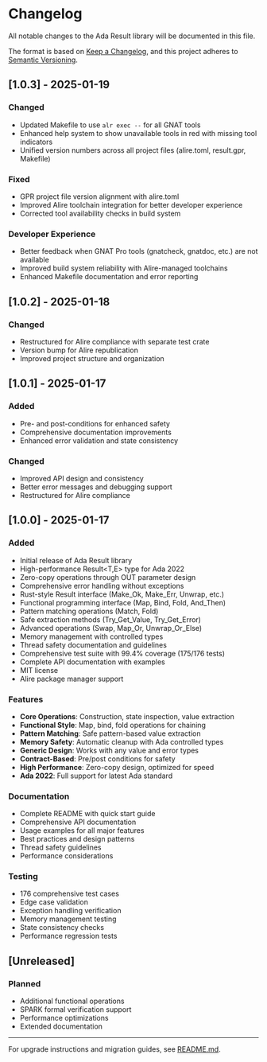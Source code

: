 # Changelog

All notable changes to the Ada Result library will be documented in this file.

The format is based on [Keep a Changelog](https://keepachangelog.com/en/1.0.0/),
and this project adheres to [Semantic Versioning](https://semver.org/spec/v2.0.0.html).

## [1.0.3] - 2025-01-19

### Changed
- Updated Makefile to use `alr exec --` for all GNAT tools
- Enhanced help system to show unavailable tools in red with missing tool indicators
- Unified version numbers across all project files (alire.toml, result.gpr, Makefile)

### Fixed
- GPR project file version alignment with alire.toml
- Improved Alire toolchain integration for better developer experience
- Corrected tool availability checks in build system

### Developer Experience
- Better feedback when GNAT Pro tools (gnatcheck, gnatdoc, etc.) are not available
- Improved build system reliability with Alire-managed toolchains
- Enhanced Makefile documentation and error reporting

## [1.0.2] - 2025-01-18

### Changed
- Restructured for Alire compliance with separate test crate
- Version bump for Alire republication
- Improved project structure and organization

## [1.0.1] - 2025-01-17

### Added
- Pre- and post-conditions for enhanced safety
- Comprehensive documentation improvements
- Enhanced error validation and state consistency

### Changed
- Improved API design and consistency
- Better error messages and debugging support
- Restructured for Alire compliance

## [1.0.0] - 2025-01-17

### Added
- Initial release of Ada Result library
- High-performance Result<T,E> type for Ada 2022
- Zero-copy operations through OUT parameter design
- Comprehensive error handling without exceptions
- Rust-style Result interface (Make_Ok, Make_Err, Unwrap, etc.)
- Functional programming interface (Map, Bind, Fold, And_Then)
- Pattern matching operations (Match, Fold)
- Safe extraction methods (Try_Get_Value, Try_Get_Error)
- Advanced operations (Swap, Map_Or, Unwrap_Or_Else)
- Memory management with controlled types
- Thread safety documentation and guidelines
- Comprehensive test suite with 99.4% coverage (175/176 tests)
- Complete API documentation with examples
- MIT license
- Alire package manager support

### Features
- **Core Operations**: Construction, state inspection, value extraction
- **Functional Style**: Map, bind, fold operations for chaining
- **Pattern Matching**: Safe pattern-based value extraction
- **Memory Safety**: Automatic cleanup with Ada controlled types
- **Generic Design**: Works with any value and error types
- **Contract-Based**: Pre/post conditions for safety
- **High Performance**: Zero-copy design, optimized for speed
- **Ada 2022**: Full support for latest Ada standard

### Documentation
- Complete README with quick start guide
- Comprehensive API documentation
- Usage examples for all major features
- Best practices and design patterns
- Thread safety guidelines
- Performance considerations

### Testing
- 176 comprehensive test cases
- Edge case validation
- Exception handling verification
- Memory management testing
- State consistency checks
- Performance regression tests

## [Unreleased]

### Planned
- Additional functional operations
- SPARK formal verification support
- Performance optimizations
- Extended documentation

---

For upgrade instructions and migration guides, see [README.md](README.md).